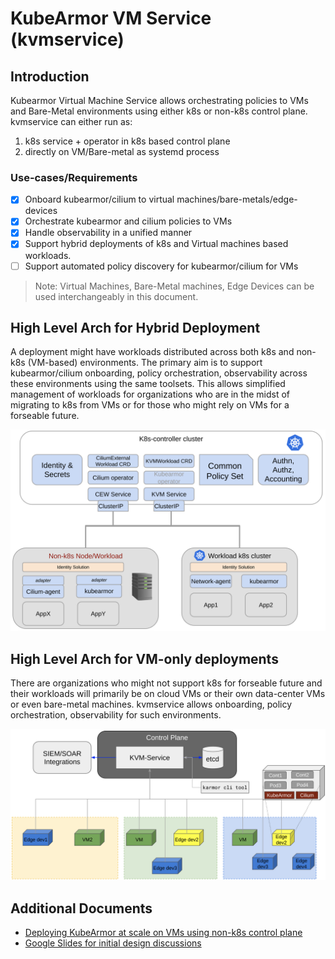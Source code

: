 # KubeArmor VM Service (kvmservice)

## Introduction

Kubearmor Virtual Machine Service allows orchestrating policies to VMs and Bare-Metal environments using either k8s or non-k8s control plane.
kvmservice can either run as:
1. k8s service + operator in k8s based control plane
2. directly on VM/Bare-metal as systemd process

### Use-cases/Requirements
- [x] Onboard kubearmor/cilium to virtual machines/bare-metals/edge-devices
- [x] Orchestrate kubearmor and cilium policies to VMs
- [x] Handle observability in a unified manner
- [x] Support hybrid deployments of k8s and Virtual machines based workloads.
- [ ] Support automated policy discovery for kubearmor/cilium for VMs

> Note: Virtual Machines, Bare-Metal machines, Edge Devices can be used interchangeably in this document.

## High Level Arch for Hybrid Deployment

A deployment might have workloads distributed across both k8s and non-k8s (VM-based) environments. The primary aim is to support kubearmor/cilium onboarding, policy orchestration, observability across these environments using the same toolsets. This allows simplified management of workloads for organizations who are in the midst of migrating to k8s from VMs or for those who might rely on VMs for a forseable future.

![](./getting-started/res/kvmservice-k8s-control-plane.png)

## High Level Arch for VM-only deployments

There are organizations who might not support k8s for forseable future and their workloads will primarily be on cloud VMs or their own data-center VMs or even bare-metal machines. kvmservice allows onboarding, policy orchestration, observability for such environments.

![](./getting-started/res/kvmservice-non-k8s-control-plane.png)

## Additional Documents

* [Deploying KubeArmor at scale on VMs using non-k8s control plane](./getting-started/kvmservice-nonk8s.md)
* [Google Slides for initial design discussions](https://docs.google.com/presentation/d/1aa0fVLWHcVkaGbb70Jy6dek7KOYIAailx3and-mjh8M/edit?usp=sharing)


